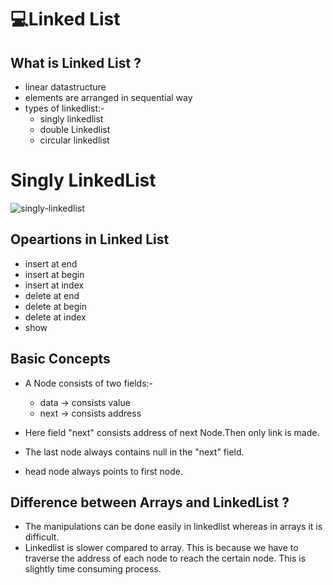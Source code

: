 
# 💻**Linked List**

## **What is Linked List ?**

- linear datastructure 
- elements are arranged in sequential way
- types of linkedlist:-
    - singly linkedlist
    - double Linkedlist
    - circular linkedlist

# **Singly LinkedList**
![singly-linkedlist](https://user-images.githubusercontent.com/76623387/224223723-e77f03a6-5391-4cc3-9050-8938f229a0fe.png)

## **Opeartions in Linked List**
- insert at end
- insert at begin
- insert at index
- delete at end
- delete at begin
- delete at index
- show

## **Basic Concepts**

- A Node consists of two fields:-
    - data -> consists value
    - next -> consists address

- Here field "next" consists address of next Node.Then only link is made.

- The last node always contains null in the "next" field.

- head node always points to first node.
## **Difference between Arrays and LinkedList ?**

- The manipulations can be done easily in linkedlist whereas in arrays it is difficult.
- Linkedlist is slower compared to array. This is because we have to traverse the address of each node to reach the certain node. This is slightly time consuming process.
